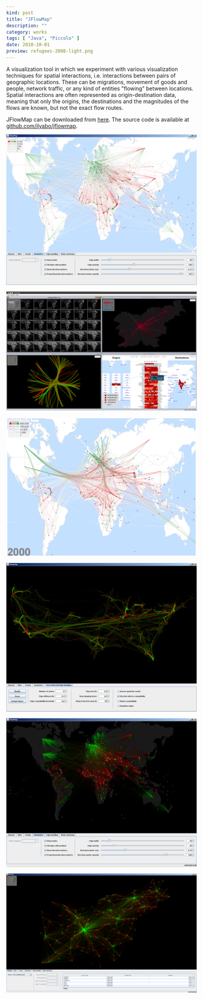 ```yaml
---
kind: post
title: "JFlowMap"
description: ""
category: works
tags: [ "Java", "Piccolo" ]
date: 2010-10-01
preview: refugees-2008-light.png
---
```


A visualization tool in which we experiment with various visualization techniques for spatial interactions, i.e. interactions between pairs of geographic locations. These can be migrations, movement of goods and people, network traffic, or any kind of entities "flowing" between locations. Spatial interactions are often represented as origin-destination data, meaning that only the origins, the destinations and the magnitudes of the flows are known, but not the exact flow routes.

JFlowMap can be downloaded from [here](https://code.google.com/p/jflowmap/downloads/list).
The source code is available at [github.com/ilyabo/jflowmap](https://github.com/ilyabo/jflowmap/).

![](refugees-2008-light.png)

![](jflowmap-desktop.png)

![](refugees-bundled.png)

![](us-migrations-bundled.png)

![](refugees.png)

![](slo-commuters.png)
         
